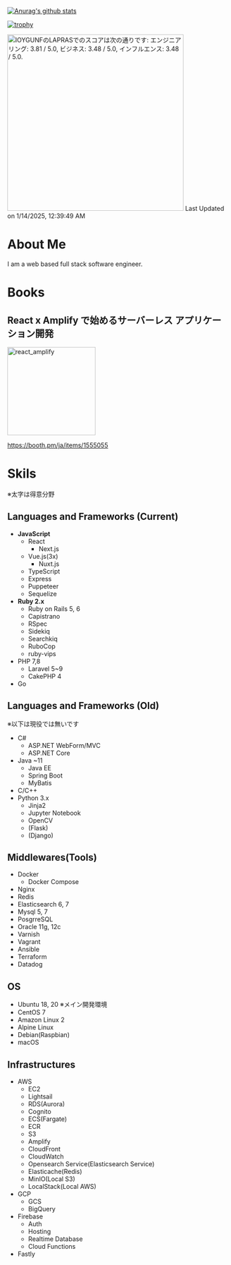 [![Anurag's github stats](https://github-readme-stats.vercel.app/api?username=MasanoriIwakura)](https://github.com/anuraghazra/github-readme-stats)

<!-- [![Top Langs](https://github-readme-stats.vercel.app/api/top-langs/?username=MasanoriIwakura)](https://github.com/anuraghazra/github-readme-stats) -->

[![trophy](https://github-profile-trophy.vercel.app/?username=MasanoriIwakura&theme=onedark)](https://github.com/ryo-ma/github-profile-trophy)

<!--START_SECTION:lapras-card-->
<p ><a href="https://lapras.com/public/IOYGUNF" target="_blank" rel="noopener noreferrer"><img alt="IOYGUNFのLAPRASでのスコアは次の通りです: エンジニアリング: 3.81 / 5.0, ビジネス: 3.48 / 5.0, インフルエンス: 3.48 / 5.0." src="https://lapras-card-generator.vercel.app/api/svg?e=3.81&b=3.48&i=3.48&b1=%23020E27&b2=%230E5593&i1=%23030E21&i2=%231688BF&l=ja" width="400" ></a>  
Last Updated on 1/14/2025, 12:39:49 AM</p>
<!--END_SECTION:lapras-card-->

# About Me

I am a web based full stack software engineer.

# Books

## React x Amplify で始めるサーバーレス アプリケーション開発

<img src="https://user-images.githubusercontent.com/28638961/112472729-d14a4c80-8db0-11eb-815a-f8dbce0488b3.jpg" alt="react_amplify" width="200">

https://booth.pm/ja/items/1555055

# Skils

※太字は得意分野

## Languages and Frameworks (Current)

- **JavaScript**
  - React
    - Next.js
  - Vue.js(3x)
    - Nuxt.js
  - TypeScript
  - Express
  - Puppeteer
  - Sequelize
- **Ruby 2.x**
  - Ruby on Rails 5, 6
  - Capistrano
  - RSpec
  - Sidekiq
  - Searchkiq
  - RuboCop
  - ruby-vips
- PHP 7,8
  - Laravel 5~9
  - CakePHP 4
- Go

## Languages and Frameworks (Old)

※以下は現役では無いです

- C#
  - ASP.NET WebForm/MVC
  - ASP.NET Core
- Java ~11
  - Java EE
  - Spring Boot
  - MyBatis
- C/C++
- Python 3.x
  - Jinja2
  - Jupyter Notebook
  - OpenCV
  - (Flask)
  - (Django)

## Middlewares(Tools)

- Docker
  - Docker Compose
- Nginx
- Redis
- Elasticsearch 6, 7
- Mysql 5, 7
- PosgrreSQL
- Oracle 11g, 12c
- Varnish
- Vagrant
- Ansible
- Terraform
- Datadog

## OS

- Ubuntu 18, 20 ※メイン開発環境
- CentOS 7
- Amazon Linux 2
- Alpine Linux
- Debian(Raspbian)
- macOS

## Infrastructures

- AWS
  - EC2
  - Lightsail
  - RDS(Aurora)
  - Cognito
  - ECS(Fargate)
  - ECR
  - S3
  - Amplify
  - CloudFront
  - CloudWatch
  - Opensearch Service(Elasticsearch Service)
  - Elasticache(Redis)
  - MinIO(Local S3)
  - LocalStack(Local AWS)
- GCP
  - GCS
  - BigQuery
- Firebase
  - Auth
  - Hosting
  - Realtime Database
  - Cloud Functions
- Fastly
